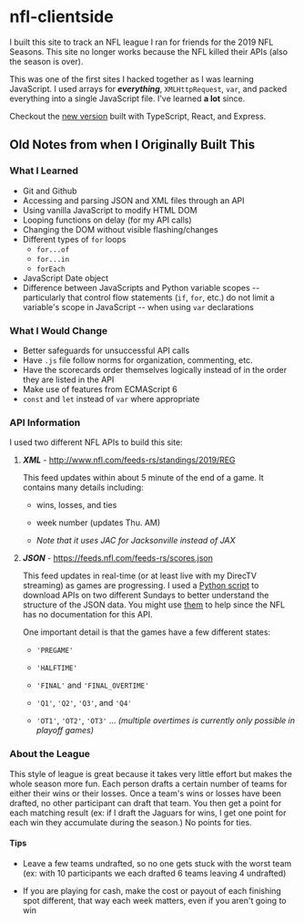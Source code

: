 # nfl-clientside

I built this site to track an NFL league I ran for friends for the 2019 NFL Seasons. This site no longer works because the NFL killed their APIs (also the season is over).

This was one of the first sites I hacked together as I was learning JavaScript. I used arrays for ***everything***, `XMLHttpRequest`, `var`, and packed everything into a single JavaScript file. I've learned **a lot** since.

Checkout the [new version](https://github.com/TylerAuer/nfl-wins-losses) built with TypeScript, React, and Express.

## Old Notes from when I Originally Built This

### What I Learned

- Git and Github
- Accessing and parsing JSON and XML files through an API
- Using vanilla JavaScript to modify HTML DOM
- Looping functions on delay (for my API calls)
- Changing the DOM without visible flashing/changes
- Different types of `for` loops
  - `for...of`
  - `for...in`
  - `forEach`
- JavaScript Date object
- Difference between JavaScripts and Python variable scopes -- particularly that control flow statements (`if`, `for`, etc.) do not limit a variable's scope in JavaScript -- when using `var` declarations

### What I Would Change

- Better safeguards for unsuccessful API calls
- Have `.js` file follow norms for organization, commenting, etc.
- Have the scorecards order themselves logically instead of in the order they are listed in the API
- Make use of features from ECMAScript 6
- `const` and `let` instead of `var` where appropriate

### API Information

I used two different NFL APIs to build this site:

1. **_XML_** - <http://www.nfl.com/feeds-rs/standings/2019/REG>

   This feed updates within about 5 minute of the end of a game. It contains many details including:

   - wins, losses, and ties

   - week number (updates Thu. AM)

   - _Note that it uses JAC for Jacksonville instead of JAX_

2. **_JSON_** - <https://feeds.nfl.com/feeds-rs/scores.json>

   This feed updates in real-time (or at least live with my DirecTV streaming) as games are progressing. I used a [Python script](https://github.com/TylerAuer/nfl-clientside/blob/master/api_downloader.py) to download APIs on two different Sundays to better understand the structure of the JSON data. You might use [them](https://github.com/TylerAuer/nfl-clientside/tree/master/APIs) to help since the NFL has no documentation for this API.

   One important detail is that the games have a few different states:

   - `'PREGAME'`

   - `'HALFTIME'`

   - `'FINAL'` and `'FINAL_OVERTIME'`

   - `'Q1'`, `'Q2'`, `'Q3'`, and `'Q4'`

   - `'OT1'`, `'OT2'`, `'OT3'` ... _(multiple overtimes is currently only possible in playoff games)_

### About the League

This style of league is great because it takes very little effort but makes the whole season more fun. Each person drafts a certain number of teams for either their wins or their losses. Once a team's wins or losses have been drafted, no other participant can draft that team. You then get a point for each matching result (ex: if I draft the Jaguars for wins, I get one point for each win they accumulate during the season.) No points for ties.

#### **Tips**

- Leave a few teams undrafted, so no one gets stuck with the worst team (ex: with 10 participants we each drafted 6 teams leaving 4 undrafted)

- If you are playing for cash, make the cost or payout of each finishing spot different, that way each week matters, even if you aren't going to win
